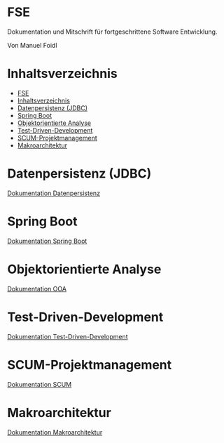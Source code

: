 # FSE

Dokumentation und Mitschrift für fortgeschrittene Software Entwicklung.

Von Manuel Foidl

# Inhaltsverzeichnis

- [FSE](#fse)
- [Inhaltsverzeichnis](#inhaltsverzeichnis)
- [Datenpersistenz (JDBC)](#datenpersistenz-jdbc)
- [Spring Boot](#spring-boot)
- [Objektorientierte Analyse](#objektorientierte-analyse)
- [Test-Driven-Development](#test-driven-development)
- [SCUM-Projektmanagement](#scum-projektmanagement)
- [Makroarchitektur](#makroarchitektur)


# Datenpersistenz (JDBC)
[Dokumentation Datenpersistenz](/Datenpersistenz/README.md)

# Spring Boot
[Dokumentation Spring Boot](/Spring/README.md)

# Objektorientierte Analyse
[Dokumentation OOA](/OO%20Analyse/README.md)

# Test-Driven-Development
[Dokumentation Test-Driven-Development](TDD/README.md)

# SCUM-Projektmanagement
[Dokumentation SCUM](Scrum/README.md)

# Makroarchitektur
[Dokumentation Makroarchitektur](Makroarchitektur/README.md)

